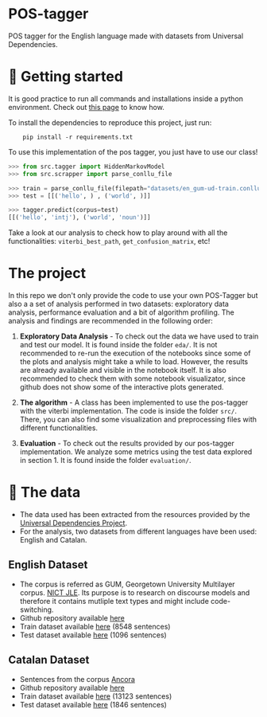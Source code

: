 # POS-tagger
POS tagger for the English language made with datasets from Universal Dependencies.

# 🚀 Getting started

It is good practice to run all commands and installations inside a python environment. Check out [this page](https://docs.python.org/3/library/venv.html) to know how.

To install the dependencies to reproduce this project, just run:

````
    pip install -r requirements.txt
````

To use this implementation of the pos tagger, you just have to use our class!

```python
>>> from src.tagger import HiddenMarkovModel
>>> from src.scrapper import parse_conllu_file

>>> train = parse_conllu_file(filepath="datasets/en_gum-ud-train.conllu")
>>> test = [[('hello', ) , ('world', )]] 

>>> tagger.predict(corpus=test)
[[('hello', 'intj'), ('world', 'noun')]]

```

Take a look at our analysis to check how to play around with all the functionalities: `viterbi_best_path`, `get_confusion_matrix`, etc!

# The project

In this repo we don't only provide the code to use your own POS-Tagger but also a a set of analysis performed in two datasets: exploratory data analysis, performance evaluation and a bit of algorithm profiling.  The analysis and findings are recommended in the following order:

1. **Exploratory Data Analysis** - To check out the data we have used to train and test our model. It is found inside the folder `eda/`. It is not recommended to re-run the execution of the notebooks since some of the plots and analysis might take a while to load. However, the results are already available and visible in the notebook itself. It is also recommended to check them with some notebook visualizator, since github does not show some of the interactive plots generated.

2. **The algorithm** - A class has been implemented to use the pos-tagger with the viterbi implementation. The code is inside the folder `src/`. There, you can also find some visualization and preprocessing files with different functionalities.

3. **Evaluation** - To check out the results provided by our pos-tagger implementation. We analyze some metrics using the test data explored in section 1. It is found inside the folder `evaluation/`.


# 📝 The data 

* The data used has been extracted from the resources provided by the [Universal Dependencies Project](https://universaldependencies.org/).
* For the analysis, two datasets from different languages have been used: English and Catalan.

## English Dataset
* The corpus is referred as GUM, Georgetown University Multilayer corpus. [NICT JLE](https://gucorpling.org/gum/index.html). Its purpose is to research on discourse models and therefore it contains mutliple text types and might include code-switching.
* Github repository available [here](https://github.com/UniversalDependencies/UD_English-GUM/blob/master)
* Train dataset available [here](https://github.com/UniversalDependencies/UD_English-GUM/blob/master/en_gum-ud-train.conllu) (8548 sentences)
* Test dataset available [here](https://github.com/UniversalDependencies/UD_English-GUM/blob/master/en_gum-ud-test.conllu) (1096 sentences)

## Catalan Dataset
* Sentences from the corpus [Ancora](https://clic.ub.edu/corpus/)
* Github repository available [here](https://github.com/UniversalDependencies/UD_Catalan-AnCora/tree/master)
* Train dataset available [here](https://github.com/UniversalDependencies/UD_Catalan-AnCora/blob/master/ca_ancora-ud-train.conllu) (13123 sentences)
* Test dataset available [here](https://github.com/UniversalDependencies/UD_Catalan-AnCora/blob/master/ca_ancora-ud-test.conllu) (1846 sentences)

